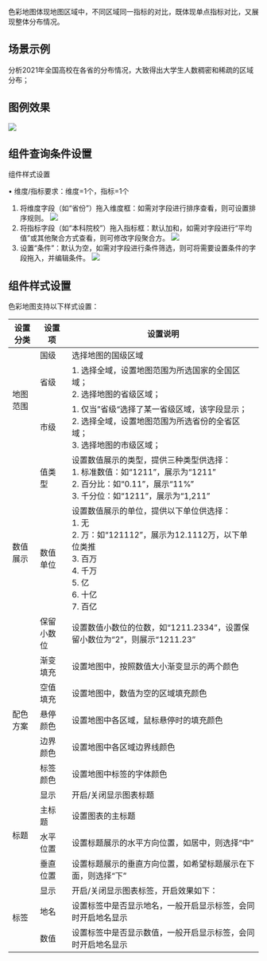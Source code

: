 色彩地图体现地图区域中，不同区域同一指标的对比，既体现单点指标对比，又展现整体分布情况。

## 场景示例
分析2021年全国高校在各省的分布情况，大致得出大学生人数稠密和稀疏的区域分布；

## 图例效果
![](https://qcloudimg.tencent-cloud.cn/raw/1cabdd9c81c7733e98a09dbfc1920218.png)

## 组件查询条件设置

组件样式设置

• 维度/指标要求：维度=1个，指标=1个

1. 将维度字段（如“省份”）拖入维度框：如需对字段进行排序查看，则可设置排序规则。
![](https://qcloudimg.tencent-cloud.cn/raw/6d79f654921865b497e7dcb78464964e.png)
2. 将指标字段（如“本科院校”）拖入指标框：默认加和，如需对字段进行“平均值”或其他聚合方式查看，则可修改字段聚合方。
![](https://qcloudimg.tencent-cloud.cn/raw/14cef7af84a2ebd38dcac5d4a2ae72ae.png)
3. 设置“条件”：默认为空，如需对字段进行条件筛选，则可将需要设置条件的字段拖入，并编辑条件。
![](https://qcloudimg.tencent-cloud.cn/raw/a2a59af2cb88d12ff8d852690cb67f37.png)

## 组件样式设置
色彩地图支持以下样式设置：
<table>
<thead>
<tr>
<th>设置分类</th>
<th>设置项</th>
<th>设置说明</th>
</tr>
</thead>
<tbody><tr>
<td rowspan="3">地图范围</td>
<td>国级</td>
<td>选择地图的国级区域</td>
</tr>
<tr> 
<td>省级</td>
<td>1. 选择全域，设置地图范围为所选国家的全国区域；<br>2. 选择地图的省级区域；</td>
</tr>
<tr> 
<td>市级</td>
<td>1. 仅当”省级“选择了某一省级区域，该字段显示；<br>2. 选择全域，设置地图范围为所选省份的全省区域；<br>3. 选择地图的市级区域；</td>
</tr>
<tr>
<td rowspan="3">数值展示</td>
<td>值类型</td>
<td>设置数值展示的类型，提供三种类型供选择：<br>1. 标准数值：如“1211”，展示为“1211”<br>2. 百分比：如“0.11”，展示“11%”<br>3. 千分位：如“1211”，展示为“1,211”</td>
</tr>
<tr> 
<td>数值单位</td>
<td>设置数值展示的单位，提供以下单位供选择：<br>1. 无<br>2. 万：如“121112”，展示为12.1112万，以下单位类推<br>3. 百万<br>4. 千万<br>5. 亿<br>6. 十亿<br>7. 百亿</td>
</tr>
<tr> 
<td>保留小数位</td>
<td>设置数值小数位的位数，如“1211.2334”，设置保留小数位为“2”，则展示“1211.23”</td>
</tr>
<tr>
<td rowspan="5">配色方案</td>
<td>渐变填充</td>
<td>设置地图中，按照数值大小渐变显示的两个颜色</td>
</tr>
<tr> 
<td>空值填充 </td>
<td>设置地图中，数值为空的区域填充颜色</td>
</tr>
<tr> 
<td>悬停颜色</td>
<td>设置地图中各区域，鼠标悬停时的填充颜色</td>
</tr>
<tr> 
<td>边界颜色</td>
<td>设置地图中各区域边界线颜色</td>
</tr>
<tr> 
<td>标签颜色</td>
<td>设置地图中标签的字体颜色</td>
</tr>
<tr>
<td rowspan="4">标题</td>
<td>显示</td>
<td>开启/关闭显示图表标题</td>
</tr>
<tr> 
<td>主标题</td>
<td>设置图表的主标题</td>
</tr>
<tr> 
<td>水平位置</td>
<td>设置标题展示的水平方向位置，如居中，则选择“中”</td>
</tr>
<tr> 
<td>垂直位置</td>
<td>设置标题展示的垂直方向位置，如希望标题展示在下面，则选择“下”</td>
</tr>
<tr>
<td rowspan="3">标签</td>
<td>显示</td>
<td>开启/关闭显示图表标签，开启效果如下：<br><img src="https://qcloudimg.tencent-cloud.cn/raw/b7fc4a495e540116991ed09758567326.png" alt=""></td>
</tr>
<tr> 
<td>地名</td>
<td>设置标签中是否显示地名，一般开启显示标签，会同时开启地名显示</td>
</tr>
<tr> 
<td>数值</td>
<td>设置标签中是否显示数值，一般开启显示标签，会同时开启地名显示</td>
</tr>
</tbody></table>
